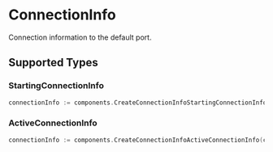 # ConnectionInfo

Connection information to the default port.


## Supported Types

### StartingConnectionInfo

```go
connectionInfo := components.CreateConnectionInfoStartingConnectionInfo(components.StartingConnectionInfo{/* values here */})
```

### ActiveConnectionInfo

```go
connectionInfo := components.CreateConnectionInfoActiveConnectionInfo(components.ActiveConnectionInfo{/* values here */})
```

